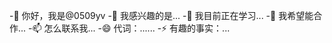 -👋 你好，我是@0509yv
-👀 我感兴趣的是...
-🌱 我目前正在学习...
-💞️ 我希望能合作...
-📫 怎么联系我...
-😄 代词：......
-⚡ 有趣的事实：...

<!---
0509yv/0509yv是a ✨ special ✨ 存储库，因为它的“README.md”(此文件)出现在您的GitHub配置文件中。
您可以单击“预览”链接查看所做的更改。
--->
